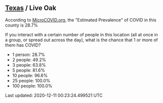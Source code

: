 
## [Texas](/united-states/texas) / Live Oak

According to [MicroCOVID.org](http://microcovid.org),
the "Estimated Prevalence" of COVID in this county is 28.7%

If you interact with a certain number of people in this location
(all at once in a group, or spread out across the day), what is the chance that
1 or more of them has COVID?

- 1 person: 28.7%
- 2 people: 49.2%
- 3 people: 63.8%
- 5 people: 81.6%
- 10 people: 96.6%
- 25 people: 100.0%
- 100 people: 100.0%

Last updated: 2020-12-11 00:23:24.499521 UTC
